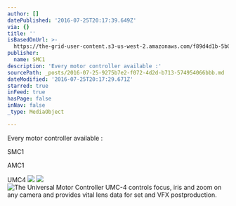 ```yaml
---
author: []
datePublished: '2016-07-25T20:17:39.649Z'
via: {}
title: ''
isBasedOnUrl: >-
  https://the-grid-user-content.s3-us-west-2.amazonaws.com/f89d4d1b-5b01-4c82-b569-74d5412aef08.jpg
publisher:
  name: SMC1
description: 'Every motor controller available :'
sourcePath: _posts/2016-07-25-9275b7e2-f072-4d2d-b713-574954066bbb.md
dateModified: '2016-07-25T20:17:29.671Z'
starred: true
inFeed: true
hasPage: false
inNav: false
_type: MediaObject

---
```

Every motor controller available :

SMC1

AMC1

UMC4
![](https://the-grid-user-content.s3-us-west-2.amazonaws.com/f89d4d1b-5b01-4c82-b569-74d5412aef08.jpg)
![](https://the-grid-user-content.s3-us-west-2.amazonaws.com/36846a6e-1f06-4f03-abb0-1665bd36163e.jpg)
![
The Universal Motor Controller UMC-4 controls focus, iris and zoom on any camera and provides vital lens data for set and VFX postproduction.](https://the-grid-user-content.s3-us-west-2.amazonaws.com/c2f60265-0122-481c-aa6c-a43aeac59dfa.jpg)